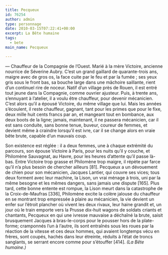 ```yaml
---
title: Pecqueux
id: 76254
author: admin
type: personnage
date: 2010-03-15T07:22:41+00:00
excerpt: La Bête humaine
tags:
  - bete
main_name: Pecqueux

---
```

— Chauffeur de la Compagnie de l&rsquo;Ouest. Marié à la mère Victoire, ancienne nourrice de Séverine Aubry. C&rsquo;est un grand gaillard de quarante-trois ans, maigre avec de gros os, la face cuite par le feu et par la fumée ; ses yeux gris sous le front bas, sa bouche large dans une mâchoire saillante, rient d&rsquo;un continuel rire de noceur. Natif d&rsquo;un village près de Rouen, il est entré tout jeune dans la Compagnie, comme ouvrier ajusteur. Puis, à trente ans, s&rsquo;ennuyant à l&rsquo;atelier, il a voulu être chauffeur, pour devenir mécanicien. C&rsquo;est alors qu&rsquo;il a épousé Victoire, du même village que lui. Mais les années s&rsquo;écoulent, il reste chauffeur, gagnant, tant pour les primes que pour le fixe, deux mille huit cents francs par an, et mangeant tout en bombance, aux deux boots de la ligne; jamais, maintenant, il ne passera mécanicien, car il est sans conduite, sans bonne tenue, buveur, coureur de femmes, et devient même à craindre lorsqu&rsquo;il est ivre, car il se change alors en vraie bête brute, capable d&rsquo;un mauvais coup.

Son existence est réglée : il a deux femmes, une à chaque extrémité du parcours, son épouse Victoire à Paris, pour les nuits qu&rsquo;il y couche, et Philomène Sauvagnat, au Havre, pour les heures d&rsquo;attente qu&rsquo;il passe là-bas. Entre Victoire trop grasse et Philomène trop maigre, il répète par farce qu&rsquo;il n&rsquo;a plus besoin de chercher ailleurs [81]. Pecqueux a un dévouement de chien pour son mécanicien, Jacques Lantier, qui couvre ses vices; tous deux forment avec leur machine, la Lison, un vrai ménage à trois, uni par la même besogne et les mêmes dangers, sans jamais une dispute [165]. Plus tard, cette bonne entente est rompue, la Lison meurt dans la catastrophe de la Croix-de-Maufras [336], Philomène excite la colère jalouse du chauffeur en se montrant trop empressée à plaire au mécanicien, la vie devient un enfer sur l&rsquo;étroit plancher où vivent les deux rivaux, leur haine grandit et, un jour où le train emporte vers la Prusse dix-huit wagons de soldats criants et chantants, Pecqueux en qui une ivresse mauvaise a déchaîné la brute, saisit brusquement Jacques à bras-le-corps pour le pousser hors de la plate-forme; cramponnés l&rsquo;un à l&rsquo;autre, ils sont entraînés sous les roues par la réaction de la vitesse et ces deux hommes, qui avaient longtemps vécu en frères, sont coupés, hachés dans leur étreinte, réduits à l&rsquo;état de troncs sanglants, se serrant encore comme pour s&rsquo;étouffer [414]. _(La Bête humaine.)_